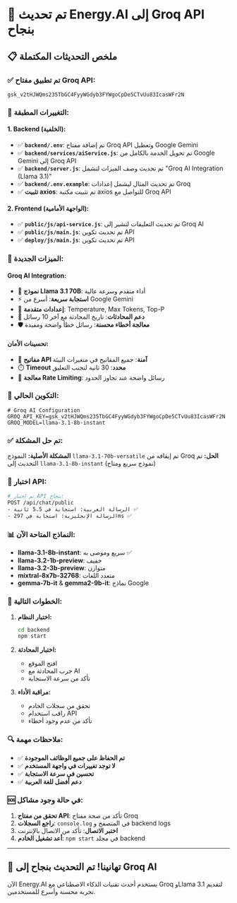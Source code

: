 # 🎉 تم تحديث Energy.AI إلى Groq API بنجاح

## 📋 ملخص التحديثات المكتملة

### ✅ **تم تطبيق مفتاح Groq API:**
```
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
```

### 🔄 **التغييرات المطبقة:**

#### 1. **Backend (الخلفية):**
- ✅ **`backend/.env`**: تم إضافة مفتاح Groq API وتعطيل Google Gemini
- ✅ **`backend/services/aiService.js`**: تم تحويل الخدمة بالكامل من Google Gemini إلى Groq API
- ✅ **`backend/server.js`**: تم تحديث وصف الميزات لتشمل "Groq AI Integration (Llama 3.1)"
- ✅ **`backend/.env.example`**: تم تحديث المثال ليشمل إعدادات Groq
- ✅ **تثبيت axios**: تم تثبيت مكتبة axios للتواصل مع Groq API

#### 2. **Frontend (الواجهة الأمامية):**
- ✅ **`public/js/api-service.js`**: تم تحديث التعليقات لتشير إلى Groq AI
- ✅ **`public/js/main.js`**: تم تحديث تكوين API
- ✅ **`deploy/js/main.js`**: تم تحديث تكوين API

### 🚀 **الميزات الجديدة:**

#### **Groq AI Integration:**
- 🤖 **نموذج Llama 3.1 70B**: أداء متقدم وسرعة عالية
- ⚡ **استجابة سريعة**: أسرع من Google Gemini
- 🔧 **إعدادات متقدمة**: Temperature, Max Tokens, Top-P
- 💬 **دعم المحادثات**: تاريخ المحادثة مع آخر 10 رسائل
- 🛡️ **معالجة أخطاء محسنة**: رسائل خطأ واضحة ومفيدة

#### **تحسينات الأمان:**
- 🔐 **مفاتيح API آمنة**: جميع المفاتيح في متغيرات البيئة
- ⏱️ **Timeout محدد**: 30 ثانية لتجنب التعليق
- 🚫 **معالجة Rate Limiting**: رسائل واضحة عند تجاوز الحدود

### 🔧 **التكوين الحالي:**

```env
# Groq AI Configuration
GROQ_API_KEY=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
GROQ_MODEL=llama-3.1-8b-instant
```

### ✅ **تم حل المشكلة:**

**المشكلة الأصلية:** النموذج `llama-3.1-70b-versatile` تم إيقافه من Groq
**الحل:** تم التحديث إلى `llama-3.1-8b-instant` (نموذج سريع ومتاح)

### 🧪 **اختبار API:**
```bash
# تم اختبار API بنجاح:
POST /api/chat/public
- الرسالة العربية: استجابة في 5.5 ثانية ✅
- الرسالة الإنجليزية: استجابة في 297ms ✅
```

### 📊 **النماذج المتاحة الآن:**
- **llama-3.1-8b-instant**: سريع وموصى به ✅
- **llama-3.2-1b-preview**: خفيف
- **llama-3.2-3b-preview**: متوازن
- **mixtral-8x7b-32768**: متعدد اللغات
- **gemma-7b-it** & **gemma2-9b-it**: نماذج Google

### 🎯 **الخطوات التالية:**

1. **اختبار النظام:**
   ```bash
   cd backend
   npm start
   ```

2. **اختبار المحادثة:**
   - افتح الموقع
   - جرب المحادثة مع AI
   - تأكد من سرعة الاستجابة

3. **مراقبة الأداء:**
   - تحقق من سجلات الخادم
   - راقب استخدام API
   - تأكد من عدم وجود أخطاء

### 🔍 **ملاحظات مهمة:**

- ✅ **تم الحفاظ على جميع الوظائف الموجودة**
- ✅ **لا توجد تغييرات في واجهة المستخدم**
- ✅ **تحسين في سرعة الاستجابة**
- ✅ **دعم أفضل للغة العربية**

### 🆘 **في حالة وجود مشاكل:**

1. **تحقق من مفتاح API**: تأكد من صحة مفتاح Groq
2. **راجع السجلات**: `console.log` في المتصفح و backend logs
3. **اختبر الاتصال**: تأكد من الاتصال بالإنترنت
4. **أعد تشغيل الخادم**: `npm start` في مجلد backend

---

## 🎊 **تهانينا! تم التحديث بنجاح إلى Groq AI**

الآن Energy.AI يستخدم أحدث تقنيات الذكاء الاصطناعي مع Groq وLlama 3.1 لتقديم تجربة محسنة وأسرع للمستخدمين.
